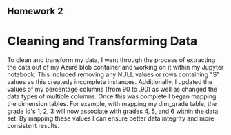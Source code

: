## Homework 2

# Cleaning and Transforming Data

To clean and transform my data, I went through the process of extracting the data out of my Azure blob container and working on it within my Jupyter notebook. This included removing any NULL values or rows containing "S" values as this createdy incomplete instances. Additionally, I updated the values of my percentage columns (from 90 to .90) as well as changed the data types of multiple columns. Once this was complete I began mapping the dimension tables. For example, with mapping my dim_grade table, the grade id's 1, 2, 3 will now associate with grades 4, 5, and 6 within the data set. By mapping these values I can ensure better data integrity and more consistent results. 
